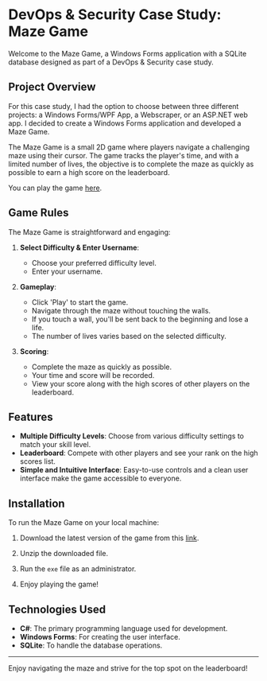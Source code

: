 # DevOps & Security Case Study: Maze Game

Welcome to the Maze Game, a Windows Forms application with a SQLite database designed as part of a DevOps & Security case study.

## Project Overview

For this case study, I had the option to choose between three different projects: a Windows Forms/WPF App, a Webscraper, or an ASP.NET web app. I decided to create a Windows Forms application and developed a Maze Game.

The Maze Game is a small 2D game where players navigate a challenging maze using their cursor. The game tracks the player's time, and with a limited number of lives, the objective is to complete the maze as quickly as possible to earn a high score on the leaderboard.

You can play the game [here](https://drive.google.com/file/d/1jtUK3p51VD5Tz_Nv5zxVxwgA1GurQ3_S/view?usp=sharing).

## Game Rules

The Maze Game is straightforward and engaging:

1. **Select Difficulty & Enter Username**: 
   - Choose your preferred difficulty level.
   - Enter your username.

2. **Gameplay**:
   - Click 'Play' to start the game.
   - Navigate through the maze without touching the walls.
   - If you touch a wall, you'll be sent back to the beginning and lose a life.
   - The number of lives varies based on the selected difficulty.

3. **Scoring**:
   - Complete the maze as quickly as possible.
   - Your time and score will be recorded.
   - View your score along with the high scores of other players on the leaderboard.

## Features

- **Multiple Difficulty Levels**: Choose from various difficulty settings to match your skill level.
- **Leaderboard**: Compete with other players and see your rank on the high scores list.
- **Simple and Intuitive Interface**: Easy-to-use controls and a clean user interface make the game accessible to everyone.

## Installation

To run the Maze Game on your local machine:

1. Download the latest version of the game from this [link](https://drive.google.com/file/d/1jtUK3p51VD5Tz_Nv5zxVxwgA1GurQ3_S/view?usp=sharing).
   
2. Unzip the downloaded file.

3. Run the `exe` file as an administrator.

4. Enjoy playing the game!

## Technologies Used

- **C#**: The primary programming language used for development.
- **Windows Forms**: For creating the user interface.
- **SQLite**: To handle the database operations.

---

Enjoy navigating the maze and strive for the top spot on the leaderboard!
